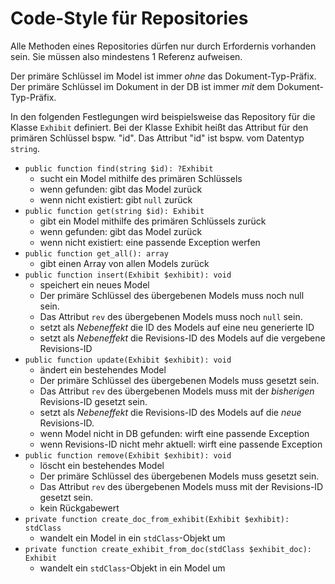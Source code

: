 # Code-Style für Repositories

Alle Methoden eines Repositories dürfen nur durch Erfordernis vorhanden sein.
Sie müssen also mindestens 1 Referenz aufweisen.

Der primäre Schlüssel im Model ist immer _ohne_ das Dokument-Typ-Präfix.
Der primäre Schlüssel im Dokument in der DB ist immer _mit_ dem Dokument-Typ-Präfix.

In den folgenden Festlegungen wird beispielsweise das Repository für die Klasse `Exhibit` definiert.
Bei der Klasse Exhibit heißt das Attribut für den primären Schlüssel bspw. "id".
Das Attribut "id" ist bspw. vom Datentyp `string`.

- `public function find(string $id): ?Exhibit`
	- sucht ein Model mithilfe des primären Schlüssels
	- wenn gefunden: gibt das Model zurück
	- wenn nicht existiert: gibt `null` zurück
- `public function get(string $id): Exhibit`
	- gibt ein Model mithilfe des primären Schlüssels zurück
	- wenn gefunden: gibt das Model zurück
	- wenn nicht existiert: eine passende Exception werfen
- `public function get_all(): array`
	- gibt einen Array von allen Models zurück
- `public function insert(Exhibit $exhibit): void`
	- speichert ein neues Model
	- Der primäre Schlüssel des übergebenen Models muss noch null sein.
	- Das Attribut `rev` des übergebenen Models muss noch `null` sein.
	- setzt als _Nebeneffekt_ die ID des Models auf eine neu generierte ID
	- setzt als _Nebeneffekt_ die Revisions-ID des Models auf die vergebene Revisions-ID
- `public function update(Exhibit $exhibit): void`
	- ändert ein bestehendes Model
	- Der primäre Schlüssel des übergebenen Models muss gesetzt sein.
	- Das Attribut `rev` des übergebenen Models muss mit der _bisherigen_ Revisions-ID gesetzt sein.
	- setzt als _Nebeneffekt_ die Revisions-ID des Models auf die _neue_ Revisions-ID.
	- wenn Model nicht in DB gefunden: wirft eine passende Exception
	- wenn Revisions-ID nicht mehr aktuell: wirft eine passende Exception
- `public function remove(Exhibit $exhibit): void`
	- löscht ein bestehendes Model
	- Der primäre Schlüssel des übergebenen Models muss gesetzt sein.
	- Das Attribut `rev` des übergebenen Models muss mit der Revisions-ID gesetzt sein.
	- kein Rückgabewert
- `private function create_doc_from_exhibit(Exhibit $exhibit): stdClass`
	- wandelt ein Model in ein `stdClass`-Objekt um
- `private function create_exhibit_from_doc(stdClass $exhibit_doc): Exhibit`
	- wandelt ein `stdClass`-Objekt in ein Model um
